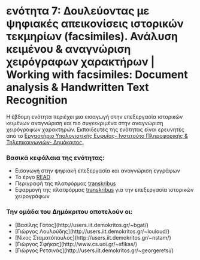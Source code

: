 <h1>ενότητα 7: Δουλεύοντας με ψηφιακές απεικονίσεις ιστορικών τεκμηρίων (facsimiles). Ανάλυση κειμένου & αναγνώριση χειρόγραφων χαρακτήρων | Working with facsimiles: Document analysis & Handwritten Text Recognition </h1>

<p>Η έβδομη ενότητα περιέχει μια εισαγωγή στην επεξεργασία ιστορικών κειμένων αναγνώριση και πιο συγκεκριμένα στην αναγνώριση χειρόγραφων χαρακτηρών. Εκπαιδευτές της ενότητας είναι ερευνητές από το <a href="https://www.iit.demokritos.gr/cil/">Εργαστήριο Υπολογιστικής Ευφυίας- Ινστιτούτο Πληροφορικής & Τηλεπικοινωνιών- Δημόκριτος.</a></p>

 <h3>Βασικά κεφάλαια της ενότητας:</h3>
 
 <ul>
<li>Εισαγωγή στην ψηφιακή επεξεργασία και αναγνώριση εγγράφων</li>
<li>Το έργο <a href="https://read.transkribus.eu">READ</a></li>
<li>Περιγραφή της πλατφόρμας <a href="https://transkribus.eu/Transkribus/">transkribus</a></li>
<li>Εφαρμογή της πλατφόρμας <a href="https://transkribus.eu/Transkribus/">transkribus</a> για την επεξεργασία ιστορικών χειρογράφων</li>

</ul>


<h3>Την ομάδα του Δημόκριτου αποτελούν οι:</h3>
<ul>
<li>[Βασίλης Γάτος](http://users.iit.demokritos.gr/~bgat/)</li>
<li>[Γιώργος Λουλούδης](http://users.iit.demokritos.gr/~louloud/)</li>
<li>[Νίκος Σταματόπουλος](http://users.iit.demokritos.gr/~nstam/)</li>
<li>[Γιώργος Σφήκας](http://www.cs.uoi.gr/~sfikas/)</li>
<li>[Γιώργος Ρετσινάς](http://users.iit.demokritos.gr/~georgeretsi/)</li>
</ul>
